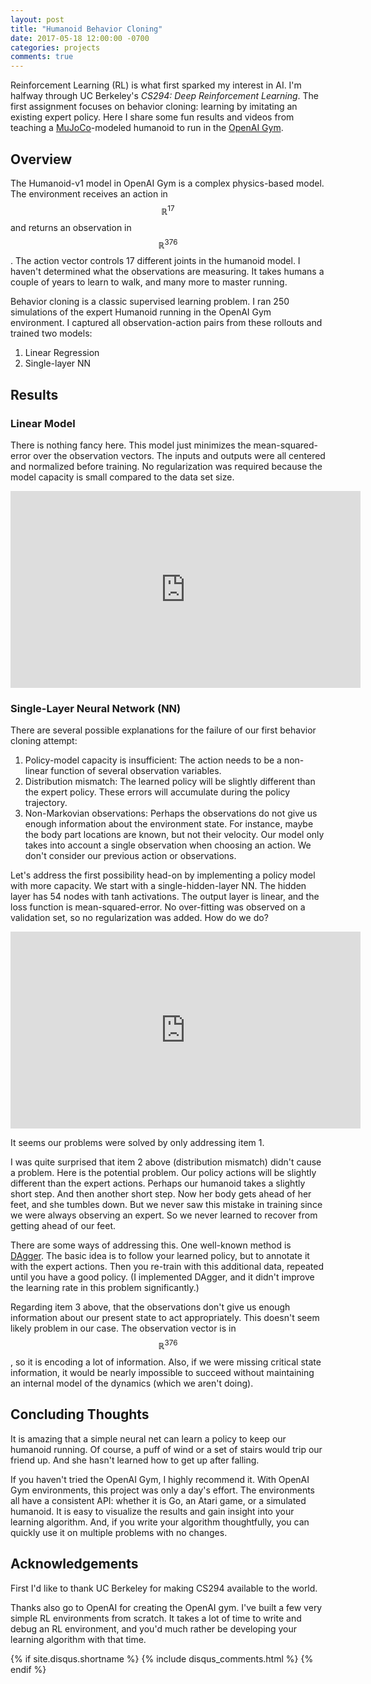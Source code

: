 ```yaml
---
layout: post
title: "Humanoid Behavior Cloning"
date: 2017-05-18 12:00:00 -0700
categories: projects
comments: true
---
```

Reinforcement Learning (RL) is what first sparked my interest in AI. I'm halfway through UC Berkeley's *CS294: Deep Reinforcement Learning*. The first assignment focuses on behavior cloning: learning by imitating an existing expert policy. Here I share some fun results and videos from teaching a [MuJoCo](http://www.mujoco.org/)-modeled humanoid to run in the [OpenAI Gym](https://gym.openai.com/).

## Overview

<script src="https://cdnjs.cloudflare.com/ajax/libs/mathjax/2.7.0/MathJax.js?config=TeX-AMS-MML_HTMLorMML" type="text/javascript"></script>

The Humanoid-v1 model in OpenAI Gym is a complex physics-based model. The environment receives an action in $$\mathbb{R}^{17}$$ and returns an observation in $$\mathbb{R}^{376}$$. The action vector controls 17 different joints in the humanoid model. I haven't determined what the observations are measuring. It takes humans a couple of years to learn to walk, and many more to master running. 

Behavior cloning is a classic supervised learning problem. I ran 250 simulations of the expert Humanoid running in the OpenAI Gym environment. I captured all observation-action pairs from these rollouts and trained two models:

1. Linear Regression
2. Single-layer NN

## Results

### Linear Model

There is nothing fancy here. This model just minimizes the mean-squared-error over the observation vectors. The inputs and outputs were all centered and normalized before training. No regularization was required because the model capacity is small compared to the data set size. 

<iframe width="560" height="315" src="https://www.youtube.com/embed/gmj45Lmxhy4?rel=0" frameborder="0" allowfullscreen></iframe>

### Single-Layer Neural Network (NN)

There are several possible explanations for the failure of our first behavior cloning attempt:

1. Policy-model capacity is insufficient: The action needs to be a non-linear function of several observation variables.
2. Distribution mismatch: The learned policy will be slightly different than the expert policy. These errors will accumulate during the policy trajectory.
3. Non-Markovian observations: Perhaps the observations do not give us enough information about the environment state. For instance, maybe the body part locations are known, but not their velocity. Our model only takes into account a single observation when choosing an action. We don't consider our previous action or observations.

Let's address the first possibility head-on by implementing a policy model with more capacity. We start with a single-hidden-layer NN. The hidden layer has 54 nodes with tanh activations. The output layer is linear, and the loss function is mean-squared-error. No over-fitting was observed on a validation set, so no regularization was added. How do we do?

<iframe width="560" height="315" src="https://www.youtube.com/embed/HRRxu3YYazQ?rel=0" frameborder="0" allowfullscreen></iframe>

It seems our problems were solved by only addressing item 1. 

I was quite surprised that item 2 above (distribution mismatch) didn't cause a problem. Here is the potential problem. Our policy actions will be slightly different than the expert actions. Perhaps our humanoid takes a slightly short step. And then another short step. Now her body gets ahead of her feet, and she tumbles down. But we never saw this mistake in training since we were always observing an expert. So we never learned to recover from getting ahead of our feet.

There are some ways of addressing this. One well-known method is [DAgger](https://arxiv.org/pdf/1011.0686.pdf). The basic idea is to follow your learned policy, but to annotate it with the expert actions. Then you re-train with this additional data, repeated until you have a good policy. (I implemented DAgger, and it didn't improve the learning rate in this problem significantly.)

Regarding item 3 above, that the observations don't give us enough information about our present state to act appropriately. This doesn't seem likely problem in our case. The observation vector is in $$\mathbb{R}^{376}$$, so it is encoding a lot of information. Also, if we were missing critical state information, it would be nearly impossible to succeed without maintaining an internal model of the dynamics (which we aren't doing).

## Concluding Thoughts

It is amazing that a simple neural net can learn a policy to keep our humanoid running. Of course, a puff of wind or a set of stairs would trip our friend up. And she hasn't learned how to get up after falling.

If you haven't tried the OpenAI Gym, I highly recommend it. With OpenAI Gym environments, this project was only a day's effort. The environments all have a consistent API: whether it is Go, an Atari game, or a simulated humanoid. It is easy to visualize the results and gain insight into your learning algorithm. And, if you write your algorithm thoughtfully, you can quickly use it on multiple problems with no changes.

## Acknowledgements

First I'd like to thank UC Berkeley for making CS294 available to the world.

Thanks also go to OpenAI for creating the OpenAI gym. I've built a few very simple RL environments from scratch. It takes a lot of time to write and debug an RL environment, and you'd much rather be developing your learning algorithm with that time. 

{% if site.disqus.shortname %}
  {% include disqus_comments.html %}
{% endif %}
